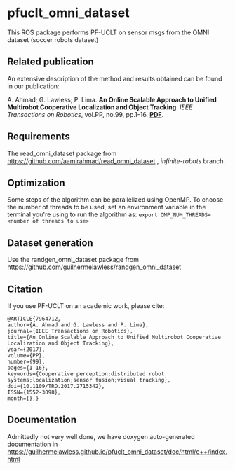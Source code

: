 # pfuclt_omni_dataset

This ROS package performs PF-UCLT on sensor msgs from the OMNI dataset (soccer robots dataset)

## Related publication

An extensive description of the method and results obtained can be found in our publication:

A. Ahmad; G. Lawless; P. Lima. **An Online Scalable Approach to Unified Multirobot Cooperative Localization and Object Tracking**. *IEEE Transactions on Robotics*, vol.PP, no.99, pp.1-16. **[PDF](https://ps.is.tuebingen.mpg.de/uploads_file/attachment/attachment/378/17-0058_02_MS.pdf)**.

## Requirements

The read_omni_dataset package from https://github.com/aamirahmad/read_omni_dataset , *infinite-robots* branch.

## Optimization

Some steps of the algorithm can be parallelized using OpenMP. To choose the number of threads to be used, set an environment variable in the terminal you're using to run the algorithm as: `export OMP_NUM_THREADS=<number of threads to use>`

## Dataset generation

Use the randgen_omni_dataset package from https://github.com/guilhermelawless/randgen_omni_dataset

## Citation

If you use PF-UCLT on an academic work, please cite:

    @ARTICLE{7964712, 
    author={A. Ahmad and G. Lawless and P. Lima}, 
    journal={IEEE Transactions on Robotics}, 
    title={An Online Scalable Approach to Unified Multirobot Cooperative Localization and Object Tracking}, 
    year={2017}, 
    volume={PP}, 
    number={99}, 
    pages={1-16}, 
    keywords={Cooperative perception;distributed robot systems;localization;sensor fusion;visual tracking}, 
    doi={10.1109/TRO.2017.2715342}, 
    ISSN={1552-3098}, 
    month={},}

## Documentation

Admittedly not very well done, we have doxygen auto-generated documentation in https://guilhermelawless.github.io/pfuclt_omni_dataset/doc/html/c++/index.html
